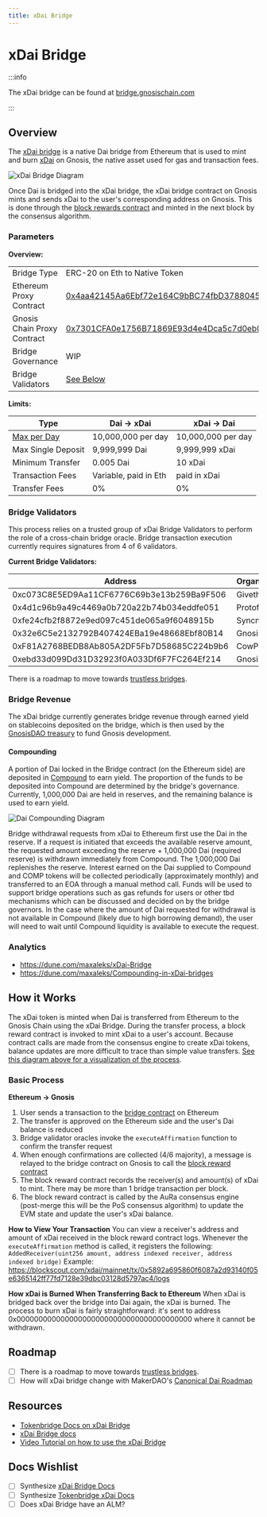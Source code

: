 ```yaml
---
title: xDai Bridge
---
```


# xDai Bridge

:::info

The xDai bridge can be found at [bridge.gnosischain.com](https://bridge.gnosischain.com/)

:::
## Overview

The [xDai bridge](https://bridge.gnosischain.comd) is a native Dai bridge from Ethereum that is used to mint and burn [xDai](../../about/xdai-token.md) on Gnosis, the native asset used for gas and transaction fees. 

![xDai Bridge Diagram](/img/bridges/diagrams/dai-bridge.svg) 

Once Dai is bridged into the xDai bridge, the xDai bridge contract on Gnosis mints and sends xDai to the user's corresponding address on Gnosis. This is done through the  [block rewards contract](#block-rewards-contract) and minted in the next block by the consensus algorithm. 

### Parameters
**Overview:**

|             |             |
| ----------- | ----------- |
| Bridge Type | ERC-20 on Eth to Native Token  |
| Ethereum Proxy Contract | [0x4aa42145Aa6Ebf72e164C9bBC74fbD3788045016](https://etherscan.io/address/0x4aa42145Aa6Ebf72e164C9bBC74fbD3788045016#readProxyContract)  |
| Gnosis Chain Proxy Contract  | [0x7301CFA0e1756B71869E93d4e4Dca5c7d0eb0AA6](https://blockscout.com/xdai/mainnet/address/0x7301CFA0e1756B71869E93d4e4Dca5c7d0eb0AA6/read-proxy#address-tabs)  |
| Bridge Governance | WIP  |
| Bridge Validators | [See Below](/bridges/tokenbridge/xdai-bridge#bridge-validators)  |

**Limits:**

| Type        | Dai -> xDai | xDai -> Dai |
| ----------- | ----------- | ----------- |
| [Max per Day](https://forum.poa.network/t/increase-daily-limit-for-xdai-withdrawals-from-the-xdai-to-the-mainnet/3823) | 10,000,000 per day | 10,000,000 per day  |
| Max Single Deposit | 9,999,999 Dai | 9,999,999 xDai |
| Minimum Transfer   | 0.005 Dai     | 10 xDai        |
| Transaction Fees   | Variable, paid in Eth | paid in xDai |
| Transfer Fees      | 0%            | 0%             |              


### Bridge Validators

This process relies on a trusted group of xDai Bridge Validators to perform the role of a cross-chain bridge oracle. Bridge transaction execution currently requires signatures from 4 of 6 validators.

**Current Bridge Validators:**

| Address     | Organization | 
| ----------- | -----------  |
| 0xc073C8E5ED9Aa11CF6776C69b3e13b259Ba9F506 | Giveth |
| 0x4d1c96b9a49c4469a0b720a22b74b034eddfe051 | Protofire |
| 0xfe24cfb2f8872e9ed097c451de065a9f6048915b | Syncnode |
| 0x32e6C5e2132792B407424EBa19e48668Ebf80B14 | GnosisDao |
| 0xF81A2768BEDB8Ab805A2DF5Fb7D58685C224b9b6 | CowProtocol |
| 0xebd33d099Dd31D32923f0A033Df6F7FC264Ef214 | GnosisSafe |


There is a roadmap to move towards [trustless bridges](../roadmap.md). 

### Bridge Revenue

The xDai bridge currently generates bridge revenue through earned yield on stablecoins deposited on the bridge, which is then used by the [GnosisDAO treasury](../../about/treasury.md) to fund Gnosis development. 

#### Compounding
A portion of Dai locked in the Bridge contract (on the Ethereum side) are deposited in [Compound](compound.finance) to earn yield. The proportion of the funds to be deposited into Compound are determined by the bridge's governance. Currently, 1,000,000 Dai are held in reserves, and the remaining balance is used to earn yield.

![Dai Compounding Diagram](/img/bridges/diagrams/xdai-compounding.svg)

Bridge withdrawal requests from xDai to Ethereum first use the Dai in the reserve. If a request is initiated that exceeds the available reserve amount, the requested amount exceeding the reserve + 1,000,000 Dai (required reserve) is withdrawn immediately from Compound. The 1,000,000 Dai replenishes the reserve.
Interest earned on the Dai supplied to Compound and COMP tokens will be collected periodically (approximately monthly) and transferred to an EOA through a manual method call. Funds will be used to support bridge operations such as gas refunds for users or other tbd mechanisms which can be discussed and decided on by the bridge governors.
In the case where the amount of Dai requested for withdrawal is not available in Compound (likely due to high borrowing demand), the user will need to wait until Compound liquidity is available to execute the request. 

### Analytics

- https://dune.com/maxaleks/xDai-Bridge
- https://dune.com/maxaleks/Compounding-in-xDai-bridges
## How it Works

   The xDai token is minted when Dai is transferred from Ethereum to the Gnosis Chain using the xDai Bridge. During the transfer process, a block reward contract is invoked to mint xDai to a user's account. Because contract calls are made from the consensus engine to create xDai tokens, balance updates are more difficult to trace than simple value transfers. [See this diagram above for a visualization of the process](/bridges/tokenbridge/xdai-bridge#overview).
### Basic Process
**Ethereum -> Gnosis**
1. User sends a transaction to the [bridge contract](https://etherscan.io/address/0x4aa42145Aa6Ebf72e164C9bBC74fbD3788045016#code) on Ethereum
2. The transfer is approved on the Ethereum side and the user's Dai balance is reduced
3. Bridge validator oracles invoke the `executeAffirmation` function to confirm the transfer request
4. When enough confirmations are collected (4/6 majority), a message is relayed to the bridge contract on Gnosis to call the [block reward contract](https://blockscout.com/xdai/mainnet/address/0x481c034c6d9441db23Ea48De68BCAe812C5d39bA)
5. The block reward contract records the receiver(s) and amount(s) of xDai to mint. There may be more than 1 bridge transaction per block.
6. The block reward contract is called by the AuRa consensus engine (post-merge this will be the PoS consensus algorithm) to update the EVM state and update the user's xDai balance.


**How to View Your Transaction**
You can view a receiver's address and amount of xDai received in the block reward contract logs. Whenever the `executeAffirmation` method is called, it registers the following:
`AddedReceiver(uint256 amount, address indexed receiver, address indexed bridge)`
Example: https://blockscout.com/xdai/mainnet/tx/0x5892a695860f6087a2d93140f05e6365142ff77fd7128e39dbc03128d5797ac4/logs

**How xDai is Burned When Transferring Back to Ethereum**
When xDai is bridged back over the bridge into Dai again, the xDai is burned. The process to burn xDai is fairly straightforward: it's sent to address 0x0000000000000000000000000000000000000000 where it cannot be withdrawn. 

## Roadmap

- [ ] There is a roadmap to move towards [trustless bridges](../roadmap.md). 
- [ ] How will xDai bridge change with MakerDAO's [Canonical Dai Roadmap](https://medium.com/bankless-dao/canonical-dai-stablecoin-upgrade-aims-to-help-move-dai-off-chain-2a8de6a815c1)
## Resources

- [Tokenbridge Docs on xDai Bridge](https://docs.tokenbridge.net/xdai-bridge/about)
- [xDai Bridge docs](https://developers.gnosischain.com/for-users/bridges/converting-xdai-via-bridge)
- [Video Tutorial on how to use the xDai Bridge](https://www.youtube.com/watch?v=oKdh2cOOqUs)

## Docs Wishlist

- [ ] Synthesize [xDai Bridge Docs](https://developers.gnosischain.com/for-users/bridges/converting-xdai-via-bridge)
- [ ] Synthesize [Tokenbridge xDai Docs](https://docs.tokenbridge.net/xdai-bridge/about)
- [ ] Does xDai Bridge have an ALM? 